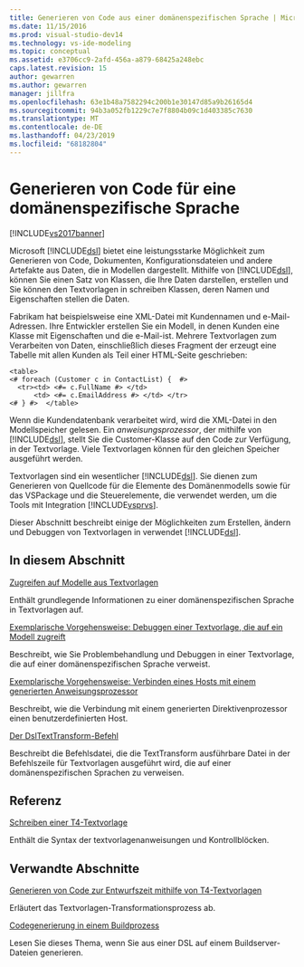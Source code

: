 ```yaml
---
title: Generieren von Code aus einer domänenspezifischen Sprache | Microsoft-Dokumentation
ms.date: 11/15/2016
ms.prod: visual-studio-dev14
ms.technology: vs-ide-modeling
ms.topic: conceptual
ms.assetid: e3706cc9-2afd-456a-a879-68425a248ebc
caps.latest.revision: 15
author: gewarren
ms.author: gewarren
manager: jillfra
ms.openlocfilehash: 63e1b48a7582294c200b1e30147d85a9b26165d4
ms.sourcegitcommit: 94b3a052fb1229c7e7f8804b09c1d403385c7630
ms.translationtype: MT
ms.contentlocale: de-DE
ms.lasthandoff: 04/23/2019
ms.locfileid: "68182804"
---
```

# <a name="generating-code-from-a-domain-specific-language"></a>Generieren von Code für eine domänenspezifische Sprache
[!INCLUDE[vs2017banner](../includes/vs2017banner.md)]

Microsoft [!INCLUDE[dsl](../includes/dsl-md.md)] bietet eine leistungsstarke Möglichkeit zum Generieren von Code, Dokumenten, Konfigurationsdateien und andere Artefakte aus Daten, die in Modellen dargestellt. Mithilfe von [!INCLUDE[dsl](../includes/dsl-md.md)], können Sie einen Satz von Klassen, die Ihre Daten darstellen, erstellen und Sie können den Textvorlagen in schreiben Klassen, deren Namen und Eigenschaften stellen die Daten.  
  
 Fabrikam hat beispielsweise eine XML-Datei mit Kundennamen und e-Mail-Adressen. Ihre Entwickler erstellen Sie ein Modell, in denen Kunden eine Klasse mit Eigenschaften und die e-Mail-ist. Mehrere Textvorlagen zum Verarbeiten von Daten, einschließlich dieses Fragment der erzeugt eine Tabelle mit allen Kunden als Teil einer HTML-Seite geschrieben:  
  
```  
<table>  
<# foreach (Customer c in ContactList) {  #>  
  <tr><td> <#= c.FullName #> </td>   
      <td> <#= c.EmailAddress #> </td> </tr>  
<# } #>  </table>  
```  
  
 Wenn die Kundendatenbank verarbeitet wird, wird die XML-Datei in den Modellspeicher gelesen. Ein *anweisungsprozessor*, der mithilfe von [!INCLUDE[dsl](../includes/dsl-md.md)], stellt Sie die Customer-Klasse auf den Code zur Verfügung, in der Textvorlage. Viele Textvorlagen können für den gleichen Speicher ausgeführt werden.  
  
 Textvorlagen sind ein wesentlicher [!INCLUDE[dsl](../includes/dsl-md.md)]. Sie dienen zum Generieren von Quellcode für die Elemente des Domänenmodells sowie für das VSPackage und die Steuerelemente, die verwendet werden, um die Tools mit Integration [!INCLUDE[vsprvs](../includes/vsprvs-md.md)].  
  
 Dieser Abschnitt beschreibt einige der Möglichkeiten zum Erstellen, ändern und Debuggen von Textvorlagen in verwendet [!INCLUDE[dsl](../includes/dsl-md.md)].  
  
## <a name="in-this-section"></a>In diesem Abschnitt  
 [Zugreifen auf Modelle aus Textvorlagen](../modeling/accessing-models-from-text-templates.md)  
  
 Enthält grundlegende Informationen zu einer domänenspezifischen Sprache in Textvorlagen auf.  
  
 [Exemplarische Vorgehensweise: Debuggen einer Textvorlage, die auf ein Modell zugreift](../modeling/walkthrough-debugging-a-text-template-that-accesses-a-model.md)  
  
 Beschreibt, wie Sie Problembehandlung und Debuggen in einer Textvorlage, die auf einer domänenspezifischen Sprache verweist.  
  
 [Exemplarische Vorgehensweise: Verbinden eines Hosts mit einem generierten Anweisungsprozessor](../modeling/walkthrough-connecting-a-host-to-a-generated-directive-processor.md)  
  
 Beschreibt, wie die Verbindung mit einem generierten Direktivenprozessor einen benutzerdefinierten Host.  
  
 [Der DslTextTransform-Befehl](../modeling/the-dsltexttransform-command.md)  
  
 Beschreibt die Befehlsdatei, die die TextTransform ausführbare Datei in der Befehlszeile für Textvorlagen ausgeführt wird, die auf einer domänenspezifischen Sprachen zu verweisen.  
  
## <a name="reference"></a>Referenz  
 [Schreiben einer T4-Textvorlage](../modeling/writing-a-t4-text-template.md)  
  
 Enthält die Syntax der textvorlagenanweisungen und Kontrollblöcken.  
  
## <a name="related-sections"></a>Verwandte Abschnitte  
 [Generieren von Code zur Entwurfszeit mithilfe von T4-Textvorlagen](../modeling/design-time-code-generation-by-using-t4-text-templates.md)  
  
 Erläutert das Textvorlagen-Transformationsprozess ab.  
  
 [Codegenerierung in einem Buildprozess](../modeling/code-generation-in-a-build-process.md)  
  
 Lesen Sie dieses Thema, wenn Sie aus einer DSL auf einem Buildserver-Dateien generieren.
